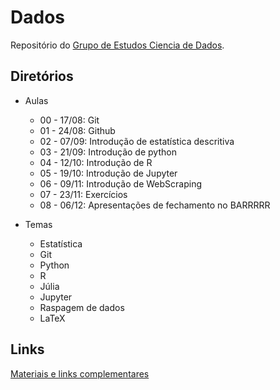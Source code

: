 # Dados

Repositório do [Grupo de Estudos Ciencia de Dados](https://medialabfoz.com/gecd/).

## Diretórios

* Aulas
  * 00 - 17/08: Git
  * 01 - 24/08: Github
  * 02 - 07/09: Introdução de estatística descritiva
  * 03 - 21/09: Introdução de python
  * 04 - 12/10: Introdução de R
  * 05 - 19/10: Introdução de Jupyter 
  * 06 - 09/11: Introdução de WebScraping
  * 07 - 23/11: Exercícios
  * 08 - 06/12: Apresentações de fechamento no BARRRRR
  
* Temas
  * Estatística
  * Git
  * Python
  * R
  * Júlia
  * Jupyter
  * Raspagem de dados
  * LaTeX

## Links

[Materiais e links complementares](Material.md)
